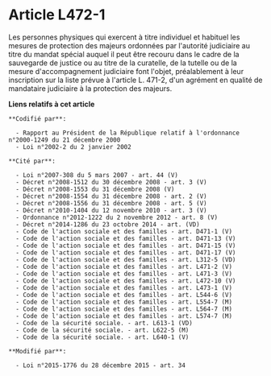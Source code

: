 # Article L472-1

Les personnes physiques qui exercent à titre individuel et habituel les mesures de protection des majeurs ordonnées par
l'autorité judiciaire au titre du mandat spécial auquel il peut être recouru dans le cadre de la sauvegarde de justice ou au
titre de la curatelle, de la tutelle ou de la mesure d'accompagnement judiciaire font l'objet, préalablement à leur
inscription sur la liste prévue à l'article L. 471-2, d'un agrément en qualité de mandataire judiciaire à la protection des
majeurs.

**Liens relatifs à cet article**

	**Codifié par**:

	  - Rapport au Président de la République relatif à l'ordonnance n°2000-1249 du 21 décembre 2000
	  - Loi n°2002-2 du 2 janvier 2002

	**Cité par**:

	  - Loi n°2007-308 du 5 mars 2007 - art. 44 (V)
	  - Décret n°2008-1512 du 30 décembre 2008 - art. 3 (V)
	  - Décret n°2008-1553 du 31 décembre 2008 (V)
	  - Décret n°2008-1554 du 31 décembre 2008 - art. 2 (V)
	  - Décret n°2008-1556 du 31 décembre 2008 - art. 5 (V)
	  - Décret n°2010-1404 du 12 novembre 2010 - art. 3 (V)
	  - Ordonnance n°2012-1222 du 2 novembre 2012 - art. 8 (V)
	  - Décret n°2014-1286 du 23 octobre 2014 - art. (VD)
	  - Code de l'action sociale et des familles - art. D471-1 (V)
	  - Code de l'action sociale et des familles - art. D471-13 (V)
	  - Code de l'action sociale et des familles - art. D471-15 (V)
	  - Code de l'action sociale et des familles - art. D471-17 (V)
	  - Code de l'action sociale et des familles - art. L312-5 (VD)
	  - Code de l'action sociale et des familles - art. L471-2 (V)
	  - Code de l'action sociale et des familles - art. L471-3 (V)
	  - Code de l'action sociale et des familles - art. L472-10 (V)
	  - Code de l'action sociale et des familles - art. L473-1 (V)
	  - Code de l'action sociale et des familles - art. L544-6 (V)
	  - Code de l'action sociale et des familles - art. L554-7 (M)
	  - Code de l'action sociale et des familles - art. L564-7 (M)
	  - Code de l'action sociale et des familles - art. L574-7 (M)
	  - Code de la sécurité sociale. - art. L613-1 (VD)
	  - Code de la sécurité sociale. - art. L622-5 (M)
	  - Code de la sécurité sociale. - art. L640-1 (V)

	**Modifié par**:

	  - Loi n°2015-1776 du 28 décembre 2015 - art. 34
